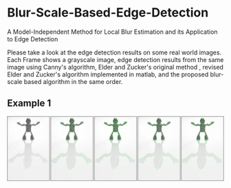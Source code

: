 # Blur-Scale-Based-Edge-Detection
A Model-Independent Method for Local Blur Estimation and its Application to Edge Detection


Please take a look at the edge detection results on some real world images. Each Frame shows a grayscale image, edge detection results from the same image using Canny's algorithm, Elder and Zucker's original method , revised Elder and Zucker's algorithm implemented in matlab, and the proposed blur-scale based algorithm in the same order.


## Example 1
![alt text](RealImage2.png)
